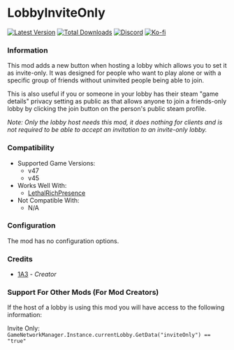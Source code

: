 # LobbyInviteOnly

[![Latest Version](https://img.shields.io/thunderstore/v/Dev1A3/LobbyInviteOnly?style=for-the-badge&logo=thunderstore&logoColor=white)](https://thunderstore.io/c/lethal-company/p/Dev1A3/LobbyInviteOnly)
[![Total Downloads](https://img.shields.io/thunderstore/dt/Dev1A3/LobbyInviteOnly?style=for-the-badge&logo=thunderstore&logoColor=white)](https://thunderstore.io/c/lethal-company/p/Dev1A3/LobbyInviteOnly)
[![Discord](https://img.shields.io/discord/646323142737788928?style=for-the-badge&logo=discord&logoColor=white&label=Discord)](https://discord.gg/DZD2apDnMM)
[![Ko-fi](https://img.shields.io/badge/Donate-F16061.svg?style=for-the-badge&logo=ko-fi&logoColor=white&label=Ko-fi)](https://ko-fi.com/K3K8SOM8U)

### Information

This mod adds a new button when hosting a lobby which allows you to set it as invite-only. It was designed for people who want to play alone or with a specific group of friends without uninvited people being able to join.

This is also useful if you or someone in your lobby has their steam "game details" privacy setting as public as that allows anyone to join a friends-only lobby by clicking the join button on the person's public steam profile.

_Note: Only the lobby host needs this mod, it does nothing for clients and is not required to be able to accept an invitation to an invite-only lobby._

### Compatibility

- Supported Game Versions:
  - v47
  - v45
- Works Well With:
  - [LethalRichPresence](https://thunderstore.io/c/lethal-company/p/mrov/LethalRichPresence/)
- Not Compatible With:
  - N/A

### Configuration

The mod has no configuration options.

### Credits

- [1A3](https://github.com/1A3Dev) - _Creator_

### Support For Other Mods (For Mod Creators)

If the host of a lobby is using this mod you will have access to the following information:

Invite Only: `GameNetworkManager.Instance.currentLobby.GetData("inviteOnly") == "true"`
